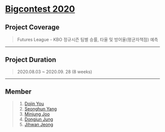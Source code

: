 # <a href = "https://bigcontest.or.kr" tartget="_blank">Bigcontest 2020</a>

## Project Coverage

> Futures League - KBO 정규시즌 팀별 승률, 타율 및 방어율(평균자책점) 예측

---

## Project Duration

> 2020.08.03 ~ 2020.09. 28 (8 weeks)

---

## Member

> 1. <a href="http://github.com/dojinyou/"> Dojin You</a>
> 2. <a href="http://github.com/dojinyou/"> Seonghun Yang</a>
> 3. <a href="http://github.com/dojinyou/"> Minjung Joo</a>
> 4. <a href="http://github.com/dojinyou/"> Dongjun Jung</a>
> 5. <a href="http://github.com/dojinyou/"> Jihwan Jeong</a>
